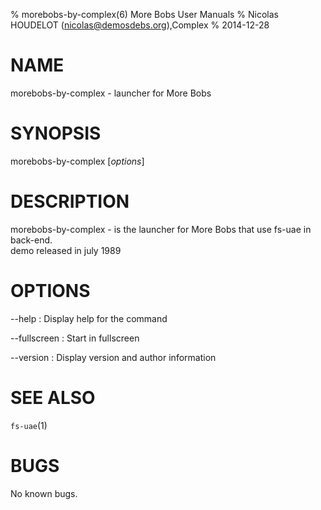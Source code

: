 % morebobs-by-complex(6) More Bobs User Manuals
% Nicolas HOUDELOT (nicolas@demosdebs.org),Complex
% 2014-12-28

# NAME
morebobs-by-complex - launcher for More Bobs

# SYNOPSIS
morebobs-by-complex [*options*]

# DESCRIPTION
morebobs-by-complex - is the launcher for More Bobs that use fs-uae in back-end.  
demo released in july 1989

# OPTIONS
\--help
:   Display help for the command

\--fullscreen
:   Start in fullscreen

\--version
:   Display version and author information

# SEE ALSO
`fs-uae`(1)

# BUGS
No known bugs.

